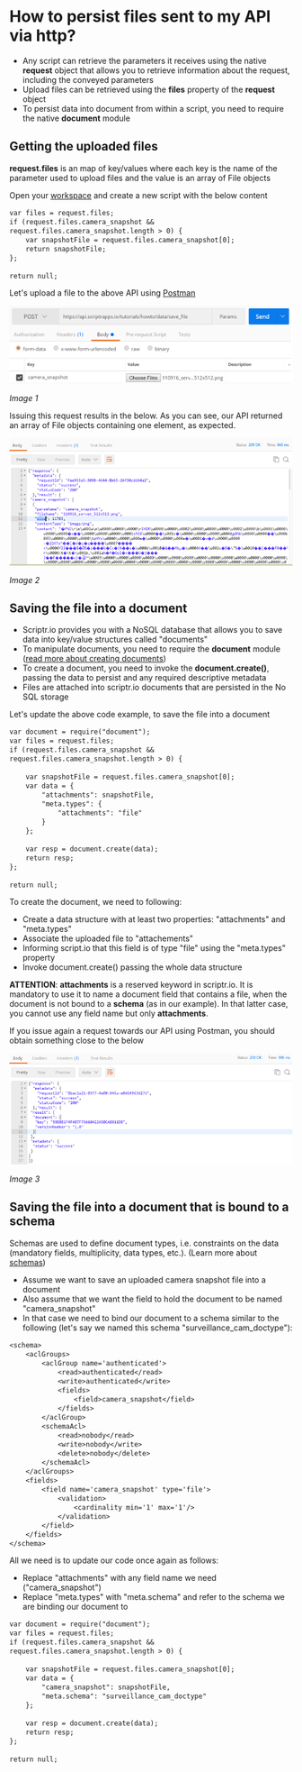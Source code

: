 # How to persist files sent to my API via http?

- Any script can retrieve the parameters it receives using the native **request** object that allows you to retrieve information about the request, including the conveyed parameters
- Upload files can be retrieved using the **files** property of the **request** object
- To persist data into document from within a script, you need to require the native **document** module

## Getting the uploaded files

**request.files** is an map of key/values where each key is the name of the parameter used to upload files and the value is an array of File objects

Open your [workspace](https://www.scriptr.io/workspace) and create a new script with the below content
```
var files = request.files;
if (request.files.camera_snapshot && request.files.camera_snapshot.length > 0) {
    var snapshotFile = request.files.camera_snapshot[0];
    return snapshotFile;
};

return null;
```
 
Let's upload a file to the above API using [Postman](https://www.getpostman.com/)

![Upload file](./images/get_files.png)

*Image 1*

Issuing this request results in the below. As you can see, our API returned an array of File objects containing one element, as expected.

![Upload result](./images/upload_file_return.png)

*Image 2*

## Saving the file into a document

- Scriptr.io provides you with a NoSQL database that allows you to save data into key/value structures called "documents"
- To manipulate documents, you need to require the **document** module ([read more about creating documents](./persist_data.md))
- To create a document, you need to invoke the **document.create()**, passing the data to persist and any required descriptive metadata
- Files are attached into scriptr.io documents that are persisted in the No SQL storage

Let's update the above code example, to save the file into a document

```
var document = require("document");
var files = request.files;
if (request.files.camera_snapshot && request.files.camera_snapshot.length > 0) {
    
    var snapshotFile = request.files.camera_snapshot[0];
    var data = {
    	"attachments": snapshotFile, 
        "meta.types": {
            "attachments": "file"
        }
    };
    
    var resp = document.create(data);
    return resp;
};

return null;
```
To create the document, we need to following:
- Create a data structure with at least two properties: "attachments" and "meta.types"
- Associate the  uploaded file to "attachements" 
- Informing script.io that this field is of type "file" using the "meta.types" property
- Invoke document.create() passing the whole data structure

**ATTENTION**: **attachments** is a reserved keyword in scriptr.io. It is mandatory to use it to name a document field that contains a file, when the document is not bound to a **schema** (as in our example). In that latter case, you cannot use any field name but only **attachments**. 

If you issue again a request towards our API using Postman, you should obtain something close to the below

![Save successful](./images/save_file_return.png)

*Image 3*

## Saving the file into a document that is bound to a schema

Schemas are used to define document types, i.e. constraints on the data (mandatory fields, multiplicity, data types, etc.). (Learn more about [schemas](./create_schema.md))

- Assume we want to save an uploaded camera snapshot file into a document 
- Also assume that we want the field to hold the document to be named "camera_snapshot"
- In that case we need to bind our document to a schema similar to the following (let's say we named this schema "surveillance_cam_doctype"):

```
<schema>
	<aclGroups>
		<aclGroup name='authenticated'>
			<read>authenticated</read>
			<write>authenticated</write>
			<fields>
				<field>camera_snapshot</field>
			</fields>
		</aclGroup>
		<schemaAcl>
			<read>nobody</read>
			<write>nobody</write>
			<delete>nobody</delete>
		</schemaAcl>
	</aclGroups>
	<fields>
		<field name='camera_snapshot' type='file'>
			<validation>
				<cardinality min='1' max='1'/>
			</validation>
		</field>
	</fields>
</schema>
```

All we need is to update our code once again as follows:
- Replace "attachments" with any field name we need ("camera_snapshot")
- Replace "meta.types" with "meta.schema" and refer to the schema we are binding our document to

```
var document = require("document");
var files = request.files;
if (request.files.camera_snapshot && request.files.camera_snapshot.length > 0) {
    
    var snapshotFile = request.files.camera_snapshot[0];
    var data = {
    	"camera_snapshot": snapshotFile, 
        "meta.schema": "surveillance_cam_doctype"
    };
    
	var resp = document.create(data);
    return resp;
};

return null;
```


